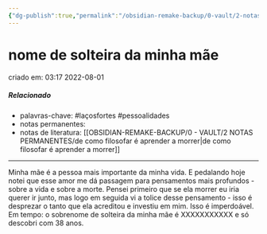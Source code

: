 ```yaml
---
{"dg-publish":true,"permalink":"/obsidian-remake-backup/0-vault/2-notas-permanentes/nome-de-solteira-da-minha-mae/","tags":["permanente","laçosfortes","pessoalidades"],"dgHomeLink":true,"dgShowLocalGraph":true,"dgShowFileTree":true,"dgEnableSearch":true,"noteIcon":""}
---
```


# nome de solteira da minha mãe
criado em: 03:17 2022-08-01

##### Relacionado
- palavras-chave: #laçosfortes #pessoalidades 
- notas permanentes: 
- notas de literatura: [[OBSIDIAN-REMAKE-BACKUP/0 - VAULT/2 NOTAS PERMANENTES/de como filosofar é aprender a morrer\|de como filosofar é aprender a morrer]]

---
Minha mãe é a pessoa mais importante da minha vida. E pedalando hoje notei que esse amor me dá passagem para pensamentos mais profundos - sobre a vida e sobre a morte. Pensei primeiro que se ela morrer eu iria querer ir junto, mas logo em seguida vi a tolice desse pensamento - isso é desprezar o tanto que ela acreditou e investiu em mim. Isso é imperdoável. Em tempo: o sobrenome de solteira da minha mãe é XXXXXXXXXXX e só descobri com 38 anos.